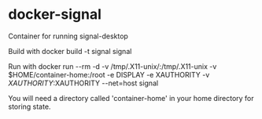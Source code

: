# docker-signal
Container for running signal-desktop

Build with
docker build -t signal signal

Run with
docker run --rm -d -v /tmp/.X11-unix/:/tmp/.X11-unix -v $HOME/container-home:/root -e DISPLAY -e XAUTHORITY -v $XAUTHORITY:$XAUTHORITY --net=host signal

You will need a directory called 'container-home' in your home directory
for storing state.
